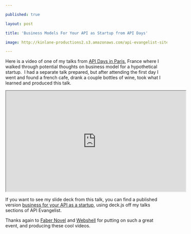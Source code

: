 ---
published: true
layout: post
title: 'Business Models For Your API as Startup from API Days'
image: http://kinlane-productions2.s3.amazonaws.com/api-evangelist-site/blog/API-Talk-Kin-Lane.png
---

<p>Here is a video of one of my talks from <a title="API Days" href="http://apidays.io/">API Days in Paris</a>, France where I walked through potential thoughts on business model for a hypothetical startup. &nbsp;I had a separate talk prepared, but after attending the first day I went and found a french cafe, drank a couple bottles of wine, took what I learned and produced this talk.
<p style="text-align: center;"><iframe src="https://www.youtube.com/embed/i5ahfDqf0oU" width="560" height="315" align="center"></iframe>
<p>If you want to see my slide deck from this talk, you can find a published version <a href="http://apievangelist.com/talks/apidays/business-models/#/" target="_blank">business for your API as a startup</a>, using deck.js off my talks sections of API Evangelist.
<p>Thanks again to <a href="http://www.fabernovel.com/en/">Faber Novel</a> and <a title="Webshell" href="http://webshell.io">Webshell</a> for putting on such a great event, and producing these cool videos.

